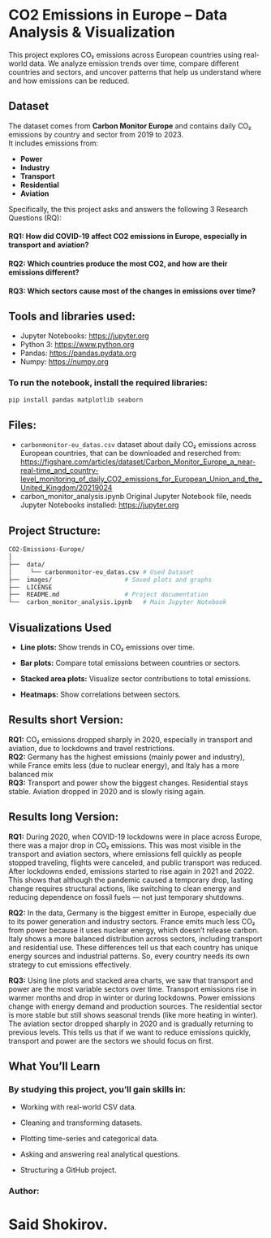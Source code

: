 # CO2 Emissions in Europe – Data Analysis & Visualization

This project explores CO₂ emissions across European countries using real-world data. We analyze emission trends over time, compare different countries and sectors, and uncover patterns that help us understand where and how emissions can be reduced.

## Dataset

The dataset comes from **Carbon Monitor Europe** and contains daily CO₂ emissions by country and sector from 2019 to 2023.  
It includes emissions from:
- **Power**
- **Industry**
- **Transport**
- **Residential**
- **Aviation**


Specifically, the this project asks and answers the following 3 Research Questions (RQ):
#### RQ1: How did COVID-19 affect CO2 emissions in Europe, especially in transport and aviation?
#### RQ2: Which countries produce the most CO2, and how are their emissions different?
#### RQ3: Which sectors cause most of the changes in emissions over time?

## Tools and libraries used:
- Jupyter Notebooks: https://jupyter.org
- Python 3: https://www.python.org
- Pandas: https://pandas.pydata.org
- Numpy: https://numpy.org

### To run the notebook, install the required libraries:

```bash
pip install pandas matplotlib seaborn
```
## Files:
- `carbonmonitor-eu_datas.csv` dataset about daily CO₂ emissions across European countries, that can be downloaded and reserched from: https://figshare.com/articles/dataset/Carbon_Monitor_Europe_a_near-real-time_and_country-level_monitoring_of_daily_CO2_emissions_for_European_Union_and_the_United_Kingdom/20219024
- carbon_monitor_analysis.ipynb Original Jupyter Notebook file, needs Jupyter Notebooks installed: https://jupyter.org

## Project Structure:
```bash
CO2-Emissions-Europe/
│
├──  data/
│     └── carbonmonitor-eu_datas.csv # Used Dataset
├──  images/                    # Saved plots and graphs
├──  LICENSE 
├──  README.md                  # Project documentation 
└──  carbon_monitor_analysis.ipynb   # Main Jupyter Notebook
```

## Visualizations Used
- **Line plots:** Show trends in CO₂ emissions over time.

- **Bar plots:** Compare total emissions between countries or sectors.

- **Stacked area plots:** Visualize sector contributions to total emissions.

- **Heatmaps:** Show correlations between sectors.



## Results short Version:
**RQ1:** CO₂ emissions dropped sharply in 2020, especially in transport and aviation, due to lockdowns and travel restrictions.<br/>
**RQ2:** Germany has the highest emissions (mainly power and industry), while France emits less (due to nuclear energy), and Italy has a more balanced mix<br/>
**RQ3:** Transport and power show the biggest changes. Residential stays stable. Aviation dropped in 2020 and is slowly rising again.<br/>

## Results long Version:
**RQ1:** During 2020, when COVID-19 lockdowns were in place across Europe, there was a major drop in CO₂ emissions. This was most visible in the transport and aviation sectors, where emissions fell quickly as people stopped traveling, flights were canceled, and public transport was reduced.
After lockdowns ended, emissions started to rise again in 2021 and 2022. This shows that although the pandemic caused a temporary drop, lasting change requires structural actions, like switching to clean energy and reducing dependence on fossil fuels — not just temporary shutdowns.<br/>

**RQ2:** In the data, Germany is the biggest emitter in Europe, especially due to its power generation and industry sectors. France emits much less CO₂ from power because it uses nuclear energy, which doesn’t release carbon. Italy shows a more balanced distribution across sectors, including transport and residential use.
These differences tell us that each country has unique energy sources and industrial patterns. So, every country needs its own strategy to cut emissions effectively.<br/>

**RQ3:** Using line plots and stacked area charts, we saw that transport and power are the most variable sectors over time. Transport emissions rise in warmer months and drop in winter or during lockdowns. Power emissions change with energy demand and production sources.
The residential sector is more stable but still shows seasonal trends (like more heating in winter). The aviation sector dropped sharply in 2020 and is gradually returning to previous levels.
This tells us that if we want to reduce emissions quickly, transport and power are the sectors we should focus on first.
<br/>

## What You’ll Learn
### By studying this project, you’ll gain skills in:

- Working with real-world CSV data.

- Cleaning and transforming datasets.

- Plotting time-series and categorical data.

- Asking and answering real analytical questions.

- Structuring a GitHub project.

###  Author: 
# Said Shokirov.